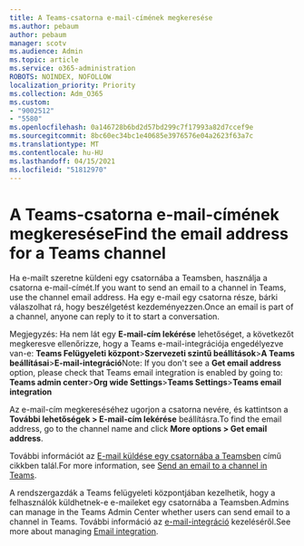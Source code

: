 ```yaml
---
title: A Teams-csatorna e-mail-címének megkeresése
ms.author: pebaum
author: pebaum
manager: scotv
ms.audience: Admin
ms.topic: article
ms.service: o365-administration
ROBOTS: NOINDEX, NOFOLLOW
localization_priority: Priority
ms.collection: Adm_O365
ms.custom:
- "9002512"
- "5580"
ms.openlocfilehash: 0a146728b6bd2d57bd299c7f17993a82d7ccef9e
ms.sourcegitcommit: 8bc60ec34bc1e40685e3976576e04a2623f63a7c
ms.translationtype: MT
ms.contentlocale: hu-HU
ms.lasthandoff: 04/15/2021
ms.locfileid: "51812970"
---
```

# <a name="find-the-email-address-for-a-teams-channel"></a><span data-ttu-id="fe173-102">A Teams-csatorna e-mail-címének megkeresése</span><span class="sxs-lookup"><span data-stu-id="fe173-102">Find the email address for a Teams channel</span></span>

<span data-ttu-id="fe173-103">Ha e-mailt szeretne küldeni egy csatornába a Teamsben, használja a csatorna e-mail-címét.</span><span class="sxs-lookup"><span data-stu-id="fe173-103">If you want to send an email to a channel in Teams, use the channel email address.</span></span> <span data-ttu-id="fe173-104">Ha egy e-mail egy csatorna része, bárki válaszolhat rá, hogy beszélgetést kezdeményezzen.</span><span class="sxs-lookup"><span data-stu-id="fe173-104">Once an email is part of a channel, anyone can reply to it to start a conversation.</span></span>

<span data-ttu-id="fe173-105">Megjegyzés: Ha nem lát egy **E-mail-cím lekérése** lehetőséget, a következőt megkeresve ellenőrizze, hogy a Teams e-mail-integrációja engedélyezve van-e: **Teams Felügyeleti központ**>**Szervezeti szintű beállítások**>**A Teams beállításai**>**E-mail-integráció**</span><span class="sxs-lookup"><span data-stu-id="fe173-105">Note: If you don't see a **Get email address** option, please check that Teams email integration is enabled by going to: **Teams admin center**>**Org wide Settings**>**Teams Settings**>**Teams email integration**</span></span>

<span data-ttu-id="fe173-106">Az e-mail-cím megkereséséhez ugorjon a csatorna nevére, és kattintson a **További lehetőségek > E-mail-cím lekérése** beállításra.</span><span class="sxs-lookup"><span data-stu-id="fe173-106">To find the email address, go to the channel name and click **More options > Get email address**.</span></span>

<span data-ttu-id="fe173-107">További információt az [E-mail küldése egy csatornába a Teamsben](https://support.office.com/article/send-an-email-to-a-channel-in-teams-d91db004-d9d7-4a47-82e6-fb1b16dfd51e) című cikkben talál.</span><span class="sxs-lookup"><span data-stu-id="fe173-107">For more information, see [Send an email to a channel in Teams](https://support.office.com/article/send-an-email-to-a-channel-in-teams-d91db004-d9d7-4a47-82e6-fb1b16dfd51e).</span></span>

<span data-ttu-id="fe173-108">A rendszergazdák a Teams felügyeleti központjában kezelhetik, hogy a felhasználók küldhetnek-e e-maileket egy csatornába a Teamsben.</span><span class="sxs-lookup"><span data-stu-id="fe173-108">Admins can manage in the Teams Admin Center whether users can send email to a channel in Teams.</span></span> <span data-ttu-id="fe173-109">További információ az [e-mail-integráció](https://docs.microsoft.com/microsoftteams/enable-features-office-365#email-integration) kezeléséről.</span><span class="sxs-lookup"><span data-stu-id="fe173-109">See more about managing [Email integration](https://docs.microsoft.com/microsoftteams/enable-features-office-365#email-integration).</span></span>
